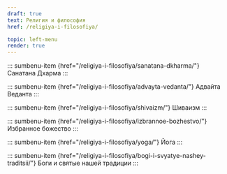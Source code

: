 ```yaml
---
draft: true
text: Религия и философия
href: /religiya-i-filosofiya/

topic: left-menu
render: true
---
```


::: sumbenu-item {href="/religiya-i-filosofiya/sanatana-dkharma/"}
Санатана Дхарма
:::

::: sumbenu-item {href="/religiya-i-filosofiya/advayta-vedanta/"}
Адвайта Веданта
:::

::: sumbenu-item {href="/religiya-i-filosofiya/shivaizm/"}
Шиваизм
:::

::: sumbenu-item {href="/religiya-i-filosofiya/izbrannoe-bozhestvo/"}
Избранное божество
:::

::: sumbenu-item {href="/religiya-i-filosofiya/yoga/"}
Йога
:::

::: sumbenu-item {href="/religiya-i-filosofiya/bogi-i-svyatye-nashey-traditsii/"}
Боги и святые нашей традиции
:::
